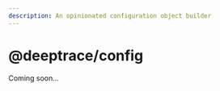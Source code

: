 ```yaml
---
description: An opinionated configuration object builder
---
```


# @deeptrace/config

Coming soon...

